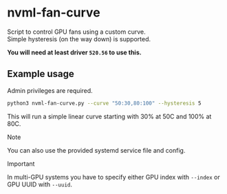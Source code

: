 # nvml-fan-curve

Script to control GPU fans using a custom curve.  
Simple hysteresis (on the way down) is supported.

**You will need at least driver `520.56` to use this.**

## Example usage

Admin privileges are required.

```bash
python3 nvml-fan-curve.py --curve "50:30,80:100" --hysteresis 5
```

This will run a simple linear curve starting with 30% at 50C and 100% at 80C.

> [!NOTE]
> You can also use the provided systemd service file and config.

> [!IMPORTANT]
> In multi-GPU systems you have to specify either GPU index with `--index` or GPU UUID with `--uuid`.

